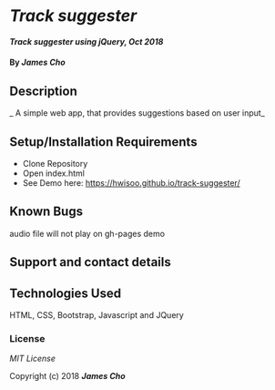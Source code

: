 # _Track suggester_

#### _Track suggester using jQuery, Oct 2018_

#### By _**James Cho**_

## Description

_ A simple web app, that provides suggestions based on user input_

## Setup/Installation Requirements

* Clone Repository
* Open index.html
* See Demo here: https://hwisoo.github.io/track-suggester/


## Known Bugs

audio file will not play on gh-pages demo

## Support and contact details



## Technologies Used

HTML, CSS, Bootstrap, Javascript and JQuery

### License

*MIT License*

Copyright (c) 2018 **_James Cho_**